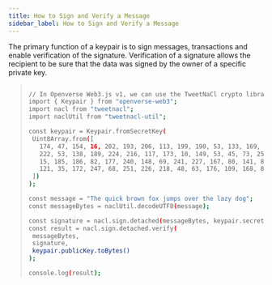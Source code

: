 ```yaml
---
title: How to Sign and Verify a Message
sidebar_label: How to Sign and Verify a Message
---
```


The primary function of a keypair is to sign messages, transactions and enable verification of the signature. Verification of a signature allows the recipient to be sure that the data was signed by the owner of a specific private key.

> ```bash
>
>// In Openverse Web3.js v1, we can use the TweetNaCl crypto library:
>import { Keypair } from "openverse-web3";
>import nacl from "tweetnacl";
>import naclUtil from "tweetnacl-util";
>
>const keypair = Keypair.fromSecretKey(
>  Uint8Array.from([
>    174, 47, 154, 16, 202, 193, 206, 113, 199, 190, 53, 133, 169, 175, 31, 56,
>    222, 53, 138, 189, 224, 216, 117, 173, 10, 149, 53, 45, 73, 251, 237, 246,
>    15, 185, 186, 82, 177, 240, 148, 69, 241, 227, 167, 80, 141, 89, 240, 121,
>    121, 35, 172, 247, 68, 251, 226, 218, 48, 63, 176, 109, 168, 89, 238, 135
>  ])
>);
>
>const message = "The quick brown fox jumps over the lazy dog";
>const messageBytes = naclUtil.decodeUTF8(message);
>
>const signature = nacl.sign.detached(messageBytes, keypair.secretKey);
>const result = nacl.sign.detached.verify(
>  messageBytes,
>  signature,
>  keypair.publicKey.toBytes()
>);
>
>console.log(result);
>```